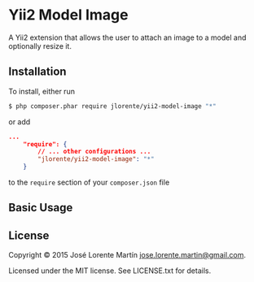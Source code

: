 Yii2 Model Image
================

A Yii2 extension that allows the user to attach an image to a model and optionally resize it.

## Installation

To install, either run

```bash
$ php composer.phar require jlorente/yii2-model-image "*"
```

or add

```json
...
    "require": {
        // ... other configurations ...
        "jlorente/yii2-model-image": "*"
    }
```

to the ```require``` section of your `composer.json` file

## Basic Usage

## License 
Copyright &copy; 2015 José Lorente Martín <jose.lorente.martin@gmail.com>.

Licensed under the MIT license. See LICENSE.txt for details.
